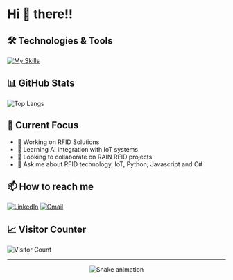# Hi 👋 there!!

## 🛠️ Technologies & Tools

[![My Skills](https://skillicons.dev/icons?i=cs,python,js,html,css,git,github,docker,mongodb,aws&theme=dark)](https://skillicons.dev)

## 📊 GitHub Stats

![Top Langs](https://github-readme-stats.vercel.app/api/top-langs/?username=suporterfid&layout=compact&theme=dark)

## 🎯 Current Focus

- 🔭 Working on RFID Solutions
- 🌱 Learning AI integration with IoT systems
- 👯 Looking to collaborate on RAIN RFID projects
- 💬 Ask me about RFID technology, IoT, Python, Javascript and C#

## 📫 How to reach me

[![LinkedIn](https://img.shields.io/badge/LinkedIn-0077B5?style=for-the-badge&logo=linkedin&logoColor=white)](https://linkedin.com/in/alexandrevs)
[![Gmail](https://img.shields.io/badge/Gmail-D14836?style=for-the-badge&logo=gmail&logoColor=white)](mailto:suporterfid@gmail.com)

## 📈 Visitor Counter

![Visitor Count](https://profile-counter.glitch.me/suporterfid/count.svg)

---
<div align="center">
  <img src="https://raw.githubusercontent.com/suporterfid/suporterfid/output/snake.svg" alt="Snake animation" />
</div>

